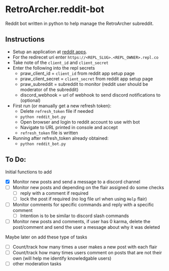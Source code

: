 # RetroArcher.reddit-bot
Reddit bot written in python to help manage the RetroArcher subreddit.

## Instructions
* Setup an application at [reddit apps](https://www.reddit.com/prefs/apps/).
* For the redirecet uri enter `https://<REPL_SLUG>.<REPL_OWNER>.repl.co`
* Take note of the `client_id` and `client_secret`
* Enter the following into the repl secrets
  * praw_client_id = `client_id` from reddit app setup page
  * praw_client_secret = `client_secret` from reddit app setup page
  * praw_subreddit = subreddit to monitor (reddit user should be moderator of the subreddit)
  * discord_webhook = url of webhook to send discord notifications to (optional)
* First run (or manually get a new refresh token):
  * Delete `refresh_token` file if needed
  * `python reddit_bot.py`
  * Open browser and login to reddit account to use with bot
  * Navigate to URL printed in console and accept
  * `refresh_token` file is written
* Running after refresh_token already obtained:
  * `python reddit_bot.py`

## To Do:
Initial functions to add
- [x] Monitor new posts and send a message to a discord channel
- [ ] Monitor new posts and depending on the flair assigned do some checks
  - [ ] reply with a comment if required
  - [ ] lock the post if required (no log file url when using `Help` flair)
- [ ] Monitor comments for specific commands and reply with a specific comment
  - [ ] Intention is to be similar to discord slash commands
- [ ] Monitor new posts and comments, if user has 0 karma, delete the post/comment and send the user a message about why it was deleted

Maybe later on add these type of tasks
- [ ] Count/track how many times a user makes a new post with each flair
- [ ] Count/track how many times users comment on posts that are not their own (will help me identify knowledgable users)
- [ ] other moderation tasks
